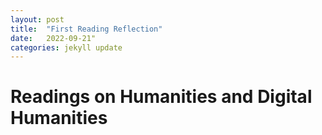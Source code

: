 ```yaml
---
layout: post
title:  "First Reading Reflection"
date:   2022-09-21"
categories: jekyll update
---
```

# Readings on Humanities and Digital Humanities
